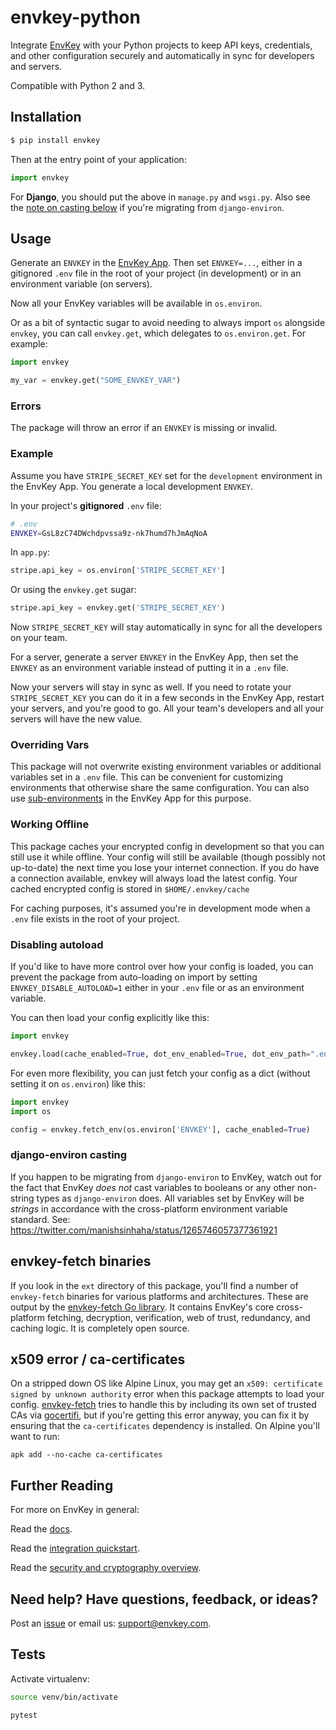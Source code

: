 # envkey-python

Integrate [EnvKey](https://www.envkey.com) with your Python projects to keep API keys, credentials, and other configuration securely and automatically in sync for developers and servers.

Compatible with Python 2 and 3.

## Installation

```bash
$ pip install envkey
```

Then at the entry point of your application:

```python
import envkey
```

For **Django**, you should put the above in `manage.py` and `wsgi.py`. Also see the [note on casting below](#django-environ-casting) if you're migrating from `django-environ`.

## Usage

Generate an `ENVKEY` in the [EnvKey App](https://github.com/envkey/envkey-app). Then set `ENVKEY=...`, either in a gitignored `.env` file in the root of your project (in development) or in an environment variable (on servers).

Now all your EnvKey variables will be available in `os.environ`.

Or as a bit of syntactic sugar to avoid needing to always import `os` alongside `envkey`, you can call `envkey.get`, which delegates to `os.environ.get`. For example:

```python
import envkey

my_var = envkey.get("SOME_ENVKEY_VAR")

```

### Errors

The package will throw an error if an `ENVKEY` is missing or invalid.

### Example

Assume you have `STRIPE_SECRET_KEY` set for the `development` environment in the EnvKey App. You generate a local development `ENVKEY`.

In your project's **gitignored** `.env` file:

```bash
# .env
ENVKEY=GsL8zC74DWchdpvssa9z-nk7humd7hJmAqNoA
```

In `app.py`:

```python
stripe.api_key = os.environ['STRIPE_SECRET_KEY']
```

Or using the `envkey.get` sugar:

```python
stripe.api_key = envkey.get('STRIPE_SECRET_KEY')
```

Now `STRIPE_SECRET_KEY` will stay automatically in sync for all the developers on your team.

For a server, generate a server `ENVKEY` in the EnvKey App, then set the `ENVKEY` as an environment variable instead of putting it in a `.env` file.

Now your servers will stay in sync as well. If you need to rotate your `STRIPE_SECRET_KEY` you can do it in a few seconds in the EnvKey App, restart your servers, and you're good to go. All your team's developers and all your servers will have the new value.

### Overriding Vars

This package will not overwrite existing environment variables or additional variables set in a `.env` file. This can be convenient for customizing environments that otherwise share the same configuration. You can also use [sub-environments](https://blog.envkey.com/development-staging-production-and-beyond-85f26f65edd6) in the EnvKey App for this purpose.

### Working Offline

This package caches your encrypted config in development so that you can still use it while offline. Your config will still be available (though possibly not up-to-date) the next time you lose your internet connection. If you do have a connection available, envkey will always load the latest config. Your cached encrypted config is stored in `$HOME/.envkey/cache`

For caching purposes, it's assumed you're in development mode when a `.env` file exists in the root of your project.

### Disabling autoload

If you'd like to have more control over how your config is loaded, you can prevent the package from auto-loading on import by setting `ENVKEY_DISABLE_AUTOLOAD=1` either in your `.env` file or as an environment variable.

You can then load your config explicitly like this:

```python
import envkey

envkey.load(cache_enabled=True, dot_env_enabled=True, dot_env_path=".env")
```

For even more flexibility, you can just fetch your config as a dict (without setting it on `os.environ`) like this:

```python
import envkey
import os

config = envkey.fetch_env(os.environ['ENVKEY'], cache_enabled=True)
```

### django-environ casting

If you happen to be migrating from `django-environ` to EnvKey, watch out for the fact that EnvKey *does not* cast variables to booleans or any other non-string types as `django-environ` does. All variables set by EnvKey will be *strings* in accordance with the cross-platform environment variable standard. See: https://twitter.com/manishsinhaha/status/1265746057377361921

## envkey-fetch binaries

If you look in the `ext` directory of this package, you'll find a number of `envkey-fetch` binaries for various platforms and architectures. These are output by the [envkey-fetch Go library](https://github.com/envkey/envkey-fetch). It contains EnvKey's core cross-platform fetching, decryption, verification, web of trust, redundancy, and caching logic. It is completely open source.

## x509 error / ca-certificates

On a stripped down OS like Alpine Linux, you may get an `x509: certificate signed by unknown authority` error when this package attempts to load your config. [envkey-fetch](https://github.com/envkey/envkey-fetch) tries to handle this by including its own set of trusted CAs via [gocertifi](https://github.com/certifi/gocertifi), but if you're getting this error anyway, you can fix it by ensuring that the `ca-certificates` dependency is installed. On Alpine you'll want to run:
```
apk add --no-cache ca-certificates
```

## Further Reading

For more on EnvKey in general:

Read the [docs](https://docs.envkey.com).

Read the [integration quickstart](https://docs.envkey.com/integration-quickstart.html).

Read the [security and cryptography overview](https://security.envkey.com).

## Need help? Have questions, feedback, or ideas?

Post an [issue](https://github.com/envkey/envkey-python/issues) or email us: [support@envkey.com](mailto:support@envkey.com).

## Tests

Activate virtualenv:

```bash
source venv/bin/activate

pytest
```
